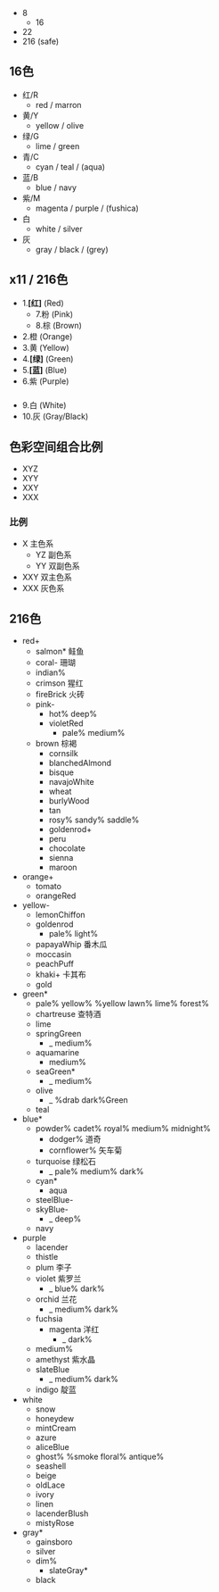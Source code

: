 - 8
  - 16
- 22
- 216 (safe)

## 16色
- 红/R
  - red / marron
- 黄/Y
  - yellow / olive
- 绿/G
  - lime / green
- 青/C
  - cyan / teal / (aqua)
- 蓝/B
  - blue / navy
- 紫/M
  - magenta / purple / (fushica)
- 白
  - white / silver
- 灰
  - gray / black / (grey)
## x11 / 216色
- 1.__[红]__ (Red)
  - 7.粉 (Pink)
  - 8.棕 (Brown)
- 2.橙 (Orange)
- 3.黄 (Yellow)
- 4.__[绿]__ (Green)
- 5.__[蓝]__ (Blue)
- 6.紫 (Purple)
###
- 9.白 (White)
- 10.灰 (Gray/Black)


## 色彩空间组合比例
- XYZ
- XYY
- XXY
- XXX
### 比例
- X 主色系
  - YZ 副色系 
  - YY 双副色系
- XXY 双主色系
- XXX 灰色系

## 216色
- red+
  - salmon* 鲑鱼
  - coral- 珊瑚
  - indian%
  - crimson 猩红
  - fireBrick 火砖
  - pink-
    - hot% deep%
    - violetRed
      - pale% medium%
  - brown 棕褐
    - cornsilk
    - blanchedAlmond
    - bisque
    - navajoWhite
    - wheat
    - burlyWood
    - tan
    - rosy% sandy% saddle%
    - goldenrod+
    - peru
    - chocolate
    - sienna
    - maroon
- orange+
  - tomato
  - orangeRed
- yellow-
  - lemonChiffon
  - goldenrod
    - pale% light%
  - papayaWhip 番木瓜
  - moccasin
  - peachPuff
  - khaki+ 卡其布
  - gold
- green*
  - pale% yellow% %yellow lawn% lime% forest%
  - chartreuse 查特酒
  - lime
  - springGreen
    - _ medium%
  - aquamarine
    - medium%
  - seaGreen*
    - _ medium%
  - olive
    - _ %drab dark%Green
  - teal
- blue*
  - powder% cadet% royal% medium% midnight% 
    - dodger% 道奇
    - cornflower% 矢车菊
  - turquoise 绿松石
    - _ pale% medium% dark%
  - cyan*
    - aqua
  - steelBlue-
  - skyBlue-
    - _ deep%
  - navy
- purple
  - lacender
  - thistle
  - plum 李子
  - violet 紫罗兰
    - _ blue% dark%
  - orchid 兰花
    - _ medium% dark%
  - fuchsia
    - magenta 洋红
      - _ dark%
  - medium%
  - amethyst 紫水晶
  - slateBlue
    - _ medium% dark%
  - indigo 靛蓝
- white
  - snow
  - honeydew
  - mintCream
  - azure
  - aliceBlue
  - ghost% %smoke floral% antique%
  - seashell
  - beige
  - oldLace
  - ivory
  - linen
  - lacenderBlush
  - mistyRose
- gray*
  - gainsboro
  - silver
  - dim%
    - slateGray*
  - black
